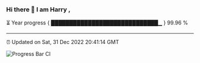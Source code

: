 ### Hi there 👋 I am Harry , 

⏳ Year progress { █████████████████████████████▁ } 99.96 %

---

⏰ Updated on Sat, 31 Dec 2022 20:41:14 GMT

![Progress Bar CI](https://github.com/duykhang68/duykhang68/workflows/Progress%20Bar%20CI/badge.svg)
